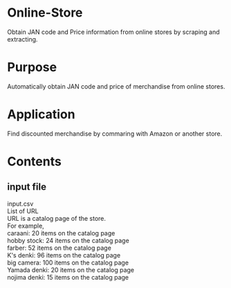 # Online-Store
Obtain JAN code and Price information from online stores by scraping and extracting.

# Purpose
Automatically obtain JAN code and price of merchandise from online stores.

# Application
Find discounted merchandise by commaring with Amazon or another store.

# Contents
## input file
input.csv<br>
List of URL<br>
URL is a catalog page of the store.<br>
For example,<br>
caraani: 20 items on the catalog page<br>
hobby stock: 24 items on the catalog page<br>
farber: 52 items on the catalog page<br>
K's denki: 96 items on the catalog page<br>
big camera: 100 items on the catalog page<br>
Yamada denki: 20 items on the catalog page<br>
nojima denki: 15 items on the catalog page<br>

